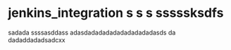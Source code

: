 # jenkins_integration s s s sssssksdfs
sadada
ssssasddass
adasdadadadadadadadadadasds
da
dadaddadadsadcxx
